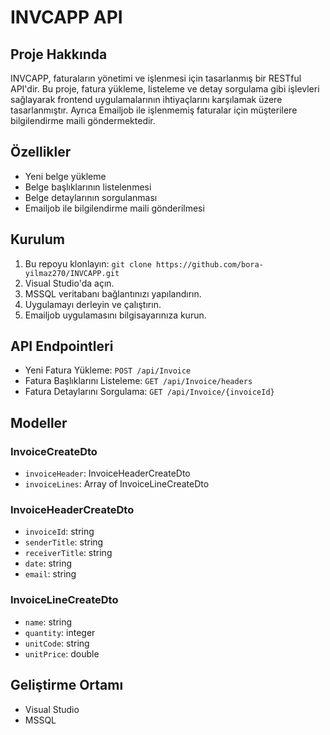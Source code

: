 # INVCAPP API

## Proje Hakkında
INVCAPP, faturaların yönetimi ve işlenmesi için tasarlanmış bir RESTful API'dir. Bu proje, fatura yükleme, listeleme ve detay sorgulama gibi işlevleri sağlayarak frontend uygulamalarının ihtiyaçlarını karşılamak üzere tasarlanmıştır.
Ayrıca Emailjob ile işlenmemiş faturalar için müşterilere bilgilendirme maili göndermektedir.

## Özellikler
- Yeni belge yükleme
- Belge başlıklarının listelenmesi
- Belge detaylarının sorgulanması
- Emailjob ile bilgilendirme maili gönderilmesi 

## Kurulum
1. Bu repoyu klonlayın: `git clone https://github.com/bora-yilmaz270/INVCAPP.git`
2. Visual Studio'da açın.
3. MSSQL veritabanı bağlantınızı yapılandırın.
4. Uygulamayı derleyin ve çalıştırın.
5. Emailjob uygulamasını bilgisayarınıza kurun.

## API Endpointleri
- Yeni Fatura Yükleme: `POST /api/Invoice`
- Fatura Başlıklarını Listeleme: `GET /api/Invoice/headers`
- Fatura Detaylarını Sorgulama: `GET /api/Invoice/{invoiceId}`

## Modeller
### InvoiceCreateDto
- `invoiceHeader`: InvoiceHeaderCreateDto
- `invoiceLines`: Array of InvoiceLineCreateDto

### InvoiceHeaderCreateDto
- `invoiceId`: string
- `senderTitle`: string
- `receiverTitle`: string
- `date`: string
- `email`: string

### InvoiceLineCreateDto
- `name`: string
- `quantity`: integer
- `unitCode`: string
- `unitPrice`: double

## Geliştirme Ortamı
- Visual Studio
- MSSQL
